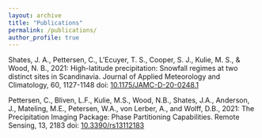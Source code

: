 ```yaml
---
layout: archive
title: "Publications"
permalink: /publications/
author_profile: true
---
```


Shates, J. A., Pettersen, C., L’Ecuyer, T. S., Cooper, S. J., Kulie, M. S., & Wood, N. B., 2021: High-latitude precipitation: Snowfall regimes at two distinct sites in Scandinavia. Journal of Applied Meteorology and Climatology, 60, 1127-1148 doi: [10.1175/JAMC-D-20-0248.1](https://doi.org/10.1175/JAMC-D-20-0248.1)

Pettersen, C., Bliven, L.F., Kulie, M.S., Wood, N.B., Shates, J.A., Anderson, J., Mateling, M.E., Petersen, W.A., von Lerber, A., and Wolff, D.B., 2021: The Precipitation Imaging Package: Phase Partitioning Capabilities. Remote Sensing, 13, 2183 doi: [10.3390/rs13112183](https://www.mdpi.com/2072-4292/13/11/2183)
